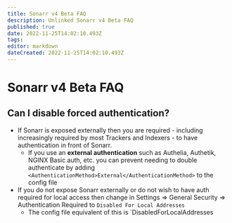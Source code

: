 ```yaml
---
title: Sonarr v4 Beta FAQ
description: Unlinked Sonarr v4 Beta FAQ
published: true
date: 2022-11-25T14:02:10.493Z
tags: 
editor: markdown
dateCreated: 2022-11-25T14:02:10.493Z
---
```


# Sonarr v4 Beta FAQ

## Can I disable forced authentication?

- If Sonarr is exposed externally then you are required - including increasingly required by most Trackers and Indexers - to have authentication in front of Sonarr.
  - If you use an **external authentication** such as Authelia, Authetik, NGINX Basic auth, etc. you can prevent needing to double authenticate by adding `<AuthenticationMethod>External</AuthenticationMethod>` to the config file
- If you do not expose Sonarr externally or do not wish to have auth required for local access then change in Settings => General Security => Authentication Required to `Disabled For Local Addresses`
  - The config file equivalent of this is `<AuthenticationType>DisabledForLocalAddresses</AuthenticationType>
